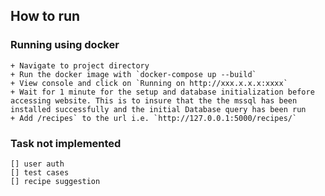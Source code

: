 ## How to run

### Running using docker
    + Navigate to project directory
    + Run the docker image with `docker-compose up --build`
    + View console and click on `Running on http://xxx.x.x.x:xxxx`
    + Wait for 1 minute for the setup and database initialization before accessing website. This is to insure that the the mssql has been installed successfully and the initial Database query has been run
    + Add /recipes` to the url i.e. `http://127.0.0.1:5000/recipes/`
    


### Task not implemented
    [] user auth
    [] test cases
    [] recipe suggestion
